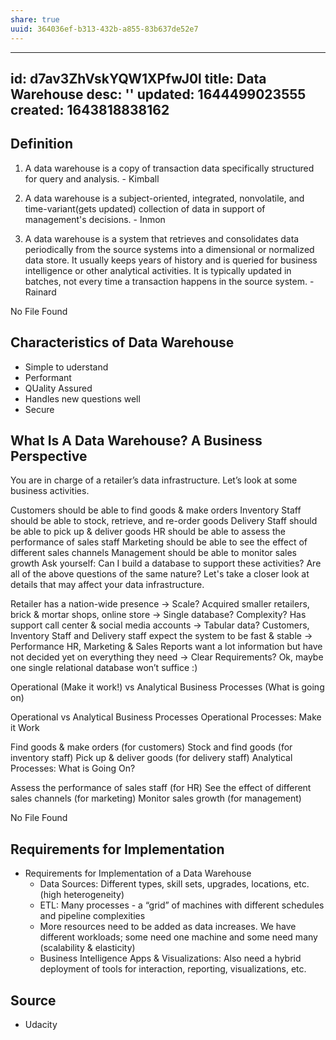 ```yaml
---
share: true
uuid: 364036ef-b313-432b-a855-83b637de52e7
---
```

---
id: d7av3ZhVskYQW1XPfwJ0l
title: Data Warehouse
desc: ''
updated: 1644499023555
created: 1643818838162
---

## Definition

1. A data warehouse is a copy of transaction data specifically structured for query and analysis. - Kimball

2. A data warehouse is a subject-oriented, integrated, nonvolatile, and time-variant(gets updated) collection of data in support of management's decisions. - Inmon

3. A data warehouse is a system that retrieves and consolidates data periodically from the source systems into a dimensional or normalized data store. It usually keeps years of history and is queried for business intelligence or other analytical activities. It is typically updated in batches, not every time a transaction happens in the source system. - Rainard

No File Found

## Characteristics of Data Warehouse

* Simple to uderstand
* Performant
* QUality Assured
* Handles new questions well
* Secure

## What Is A Data Warehouse? A Business Perspective
You are in charge of a retailer’s data infrastructure. Let’s look at some business activities.

Customers should be able to find goods & make orders
Inventory Staff should be able to stock, retrieve, and re-order goods
Delivery Staff should be able to pick up & deliver goods
HR should be able to assess the performance of sales staff
Marketing should be able to see the effect of different sales channels
Management should be able to monitor sales growth
Ask yourself: Can I build a database to support these activities? Are all of the above questions of the same nature?
Let's take a closer look at details that may affect your data infrastructure.

Retailer has a nation-wide presence → Scale?
Acquired smaller retailers, brick & mortar shops, online store → Single database? Complexity?
Has support call center & social media accounts → Tabular data?
Customers, Inventory Staff and Delivery staff expect the system to be fast & stable → Performance
HR, Marketing & Sales Reports want a lot information but have not decided yet on everything they need → Clear Requirements?
Ok, maybe one single relational database won’t suffice :)

Operational (Make it work!) vs Analytical Business Processes (What is going on)

Operational vs Analytical Business Processes
Operational Processes: Make it Work

Find goods & make orders (for customers)
Stock and find goods (for inventory staff)
Pick up & deliver goods (for delivery staff)
Analytical Processes: What is Going On?

Assess the performance of sales staff (for HR)
See the effect of different sales channels (for marketing)
Monitor sales growth (for management)

No File Found

## Requirements for Implementation

* Requirements for Implementation of a Data Warehouse
  * Data Sources: Different types, skill sets, upgrades, locations, etc. (high heterogeneity)
  * ETL: Many processes - a “grid” of machines with different schedules and pipeline complexities
  * More resources need to be added as data increases. We have different workloads; some need one machine and some need many (scalability & elasticity)
  * Business Intelligence Apps & Visualizations: Also need a hybrid deployment of tools for interaction, reporting, visualizations, etc.

## Source 

* Udacity